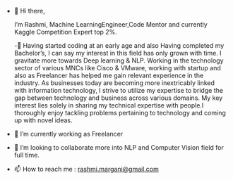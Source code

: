 - 👋 Hi there, 

    I’m Rashmi, Machine LearningEngineer,Code Mentor and currently Kaggle Competition Expert top 2%.


  -👀 Having started coding at an early age and also Having completed my Bachelor’s, I can say my interest in this field has only grown with time. 
  I gravitate more towards Deep learning & NLP. Working in the technology sector of various MNCs like Cisco & VMware, working with startup and also as 
  Freelancer has helped me gain relevant experience in the industry. As businesses today are becoming more inextricably linked with information technology, 
  I strive to utilize my expertise to bridge the gap between technology and business across various domains. My key interest lies solely in sharing my 
  technical expertise with people.I thoroughly enjoy tackling problems pertaining to technology and coming up with novel ideas.

- 🌱 I’m currently working as Freelancer 

- 💞️ I’m looking to collaborate more into NLP and Computer Vision field for full time.

- 📫 How to reach me : rashmi.margani@gmail.com

<!---
rashmimarganiatgithub/rashmimarganiatgithub is a ✨ special ✨ repository because its `README.md` (this file) appears on your GitHub profile.
You can click the Preview link to take a look at your changes.
--->
